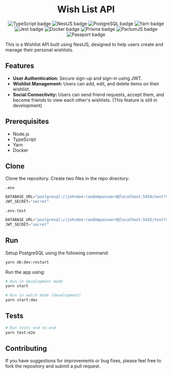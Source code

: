 <h1 align="center">Wish List API</h1>

<p align="center">
    <img src="https://img.shields.io/badge/TypeScript-informational?style=flat&logo=typescript&logoColor=white" alt="TypeScript badge"/>
    <img src="https://img.shields.io/badge/NestJS-informational?style=flat&logo=nestjs&color=CB3837" alt="NestJS badge"/>
    <img src="https://img.shields.io/badge/PostgreSQL-informational?style=flat&logo=postgresql&logoColor=white" alt="PostgreSQL badge"/>
    <img src="https://img.shields.io/badge/Yarn-informational?style=flat&logo=Yarn&color=2C8EBB&logoColor=white" alt="Yarn badge"/>
    <img src="https://img.shields.io/badge/Jest-informational?style=flat&logo=Jest&color=2C8EBB&logoColor=white" alt="Jest badge"/>
    <img src="https://img.shields.io/badge/Docker-informational?style=flat&logo=docker&logoColor=white" alt="Docker badge"/>
    <img src="https://img.shields.io/badge/Prisma-2D3748?style=flat&logo=Prisma&logoColor=white" alt="Prisma badge"/>
    <img src="https://img.shields.io/badge/PactumJS-ECD53F?style=flat&logo=PactumJS&logoColor=white" alt="PactumJS badge"/>
    <img src="https://img.shields.io/badge/Passport-informational?style=flat&logo=Passport&logoColor=white" alt="Passport badge"/>
</p>

This is a Wishlist API built using NestJS, designed to help users create and manage their personal wishlists. 

## Features

- **User Authentication:** Secure sign-up and sign-in using JWT.
- **Wishlist Management:** Users can add, edit, and delete items on their wishlist.
- **Social Connectivity:** Users can send friend requests, accept them, and become friends to view each other's wishlists. (This feature is still in development)

## Prerequisites
- Node.js
- TypeScript
- Yarn
- Docker

## Clone
Clone the repository. Create two files in the repo directory:

`.env`
```javascript
DATABASE_URL="postgresql://johndoe:randompassword@localhost:5434/nest?schema=public"
JWT_SECRET="secret"
```

`.env.test`
```javascript
DATABASE_URL="postgresql://johndoe:randompassword@localhost:5435/test?schema=public"
JWT_SECRET="secret"
```

## Run

Setup PostgreSQL using the following command:
```bash
yarn db:dev:restart
```
Run the app using:
```bash
# Run in development mode
yarn start

# Run in watch mode (development)
yarn start:dev
```

## Tests
```bash
# Run tests end to end
yarn test:e2e
```

## Contributing
If you have suggestions for improvements or bug fixes, please feel free to fork the repository and submit a pull request.